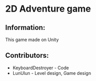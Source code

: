 # 2D Adventure game

## Information:
This game made on Unity 

## Contributors:
- KeyboardDestroyer - Code
- LunUlun - Level design, Game design
